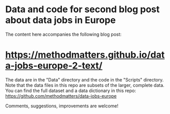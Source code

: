 # Data and code for second blog post about data jobs in Europe

The content here accompanies the following blog post:

# https://methodmatters.github.io/data-jobs-europe-2-text/

The data are in the "Data" directory and the code in the "Scripts" directory. Note that the data files in this repo are subsets of the larger, complete data. You can find the full dataset and a data dictionary in this repo: https://github.com/methodmatters/data-jobs-europe

Comments, suggestions, improvements are welcome!
